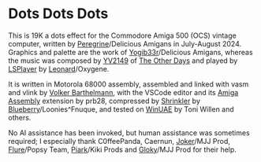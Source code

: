 # Dots Dots Dots

This is 19K a dots effect for the Commodore Amiga 500 (OCS) vintage computer,
written by
[Peregrine](https://demozoo.org/sceners/122747/)/Delicious Amigans
in July-August 2024.
Graphics and palette are the work of
[Yogib33r](https://demozoo.org/sceners/11949/)/Delicious Amigans, whereas
the music was composed by
[YV2149](https://demozoo.org/sceners/144233/) of
[The Other Days](http://theotherdays.net/) and played by
[LSPlayer](https://github.com/arnaud-carre/LSPlayer) by
[Leonard](https://demozoo.org/sceners/2527/)/Oxygene.

It is written in Motorola 68000 assembly, assembled and linked with
vasm and vlink by [Volker Barthelmann](http://www.compilers.de/vasm.html),
with the VSCode editor and its
[Amiga Assembly](https://github.com/prb28/vscode-amiga-assembly) extension
by prb28, compressed by
[Shrinkler](https://github.com/askeksa/Shrinkler) by
[Blueberry](https://demozoo.org/sceners/116/)/Loonies^Fnuque,
and tested on
[WinUAE](https://www.winuae.net/) by Toni Willen and others.

No AI assistance has been invoked, but human assistance was sometimes
required; I especially thank C0ffeePanda, Caernun,
[Joker](https://demozoo.org/sceners/39484/)/MJJ Prod,
[Flure](https://demozoo.org/sceners/18774/)/Popsy Team,
[Piark](https://demozoo.org/sceners/65098/)/Kiki Prods and
[Gloky](https://demozoo.org/sceners/37349/)/MJJ Prod
for their help.
